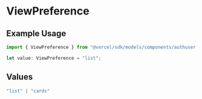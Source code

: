 # ViewPreference

## Example Usage

```typescript
import { ViewPreference } from "@vercel/sdk/models/components/authuser.js";

let value: ViewPreference = "list";
```

## Values

```typescript
"list" | "cards"
```